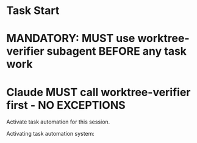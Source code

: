 # Task Start

# MANDATORY: MUST use worktree-verifier subagent BEFORE any task work
# Claude MUST call worktree-verifier first - NO EXCEPTIONS

Activate task automation for this session.

Activating task automation system: